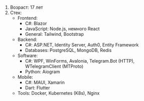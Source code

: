 1. Возраст: 17 лет
2. Стек:
   - Frontend:
     - C#: Blazor
     - JavaScript: Node.js, немного React
     - General: Tailwind, Bootstrap
   - Backend:
     - C#: ASP.NET, Identity Server, Auth0, Entity Framework
     - Databases: PostgreSQL, MongoDB, Redis
   - Software:
     - C#: WPF, WinForms, Avalonia, Telegram.Bot (HTTP), WTelegramClient (MTProto)
     - Python: Aiogram
   - Mobile:
     - C#: MAUI, Xamarin
     - Dart: Flutter
   - Tools: Docker, Kubernetes (K8s), Nginx
